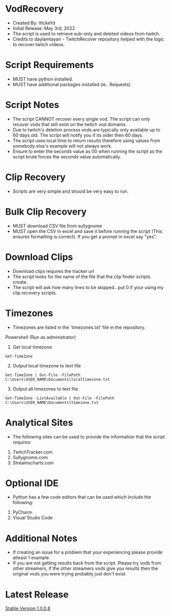 # VodRecovery
* Created By: ItIckeYd
* Initial Release: May 3rd, 2022
* The script is used to retrieve sub-only and deleted videos from twitch.
* Credits to daylamtayari - TwitchRecover repository helped with the logic to recover twitch videos.

# Script Requirements
* MUST have python installed.
* MUST have additional packages installed (ie.. Requests)

# Script Notes
* The script CANNOT recover every single vod. The script can only recover vods that still exist on the twitch vod domains.
* Due to twitch's deletion process vods are typically only available up to 60 days old. The script will notify you if its older then 60 days.
* The script uses local time to return results therefore using values from somebody else's example will not always work.
* Ensure to enter the seconds value as 00 when running the script as the script brute forces the seconds value automatically.

# Clip Recovery
* Scripts are very simple and should be very easy to run. 

# Bulk Clip Recovery
* MUST download CSV file from sullygnome
* MUST open the CSV in excel and save it before running the script (This ensures formatting is correct). If you get a prompt in excel say "yes". 

# Download Clips
* Download clips requires the tracker url
* The script looks for the name of the file that the clip finder scripts create.
* The script will ask how many lines to be skipped.. put 0 if your using my clip recovery scripts.

# Timezones
* Timezones are listed in the 'timezones.txt' file in the repository.

Powershell (Run as administrator)

1. Get local timezone
```
Get-TimeZone 
```
2. Output local timezone to text file
```
Get-TimeZone | Out-File -FilePath C:\Users\USER_NAME\Documents\localtimezone.txt
```
3. Output all timezones to text file
```
Get-TimeZone -ListAvailable | Out-File -FilePath C:\Users\USER_NAME\Documents\timezone.txt
``` 

# Analytical Sites
* The following sites can be used to provide the information that the script requires:
1. TwitchTracker.com
2. Sullygnome.com
3. Streamscharts.com

# Optional IDE
* Python has a few code editors that can be used which include the following:
1. PyCharm
2. Visual Studio Code

# Additional Notes
* If creating an issue for a problem that your experiencing please provide atleast 1 example.
* If you are not getting results back from the script. Please try vods from other streamers, if the other streamers vods give you results then the original vods you were trying probably just don't exist. 


# Latest Release
[Stable Version 1.0.0.8](https://github.com/ItIckeYd/VodRecovery/releases/tag/1.0.0.8-Full-Release)

